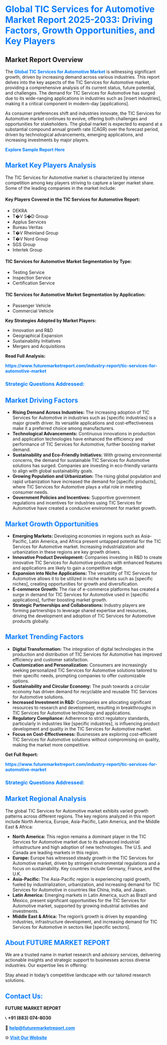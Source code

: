 <h1 style="color: #007BFF;">Global TIC Services for Automotive Market Report 2025-2033: Driving Factors, Growth Opportunities, and Key Players</h1>

<section id="overview">
<h2>Market Report Overview</h2>
<p>The <a href="https://www.futuremarketreport.com/industry-report/tic-services-for-automotive-market" style="color: #007BFF; text-decoration: none;"><strong>Global TIC Services for Automotive Market</strong></a> is witnessing significant growth, driven by increasing demand across various industries. This report delves into the key aspects of the TIC Services for Automotive market, providing a comprehensive analysis of its current status, future potential, and challenges. The demand for TIC Services for Automotive has surged due to its wide-ranging applications in industries such as [insert industries], making it a critical component in modern-day [applications].</p>
<p>As consumer preferences shift and industries innovate, the TIC Services for Automotive market continues to evolve, offering both challenges and opportunities for stakeholders. The global market is expected to expand at a substantial compound annual growth rate (CAGR) over the forecast period, driven by technological advancements, emerging applications, and increasing investments by major players.</p>
</section>

<section id="overview">
<p><a href="https://www.futuremarketreport.com/request-sample/reportId=26850" style="color: #007BFF; text-decoration: none;"><strong>Explore Sample Report Here</strong></a></p>
</section>

<section id="key-players">
<h2 style="color: #007BFF;">Market Key Players Analysis</h2>
<p>The TIC Services for Automotive market is characterized by intense competition among key players striving to capture a larger market share. Some of the leading companies in the market include:</p>
<h4>Key Players Covered in the TIC Services for Automotive Report:</h4>
<ul><li>DEKRA</li><li>T�V S�D Group</li><li>Applus Services</li><li>Bureau Veritas</li><li>T�V Rheinland Group</li><li>T�V Nord Group</li><li>SGS Group</li><li>Intertek Group</li></ul>
<h4>TIC Services for Automotive Market Segmentation by Type:</h4>
<ul><li>Testing Service</li><li>Inspection Service</li><li>Certification Service</li></ul>

<h4>TIC Services for Automotive Market Segmentation by Application:</h4>
<ul><li>Passenger Vehicle</li><li>Commercial Vehicle</li></ul>
<p><strong>Key Strategies Adopted by Market Players:</strong></p>
<ul>
<li>Innovation and R&D</li>
<li>Geographical Expansion</li>
<li>Sustainability Initiatives</li>
<li>Mergers and Acquisitions</li>
</ul>
</section>

<section>
<p><strong>Read Full Analysis: </strong></p><a href="https://www.futuremarketreport.com/industry-report/tic-services-for-automotive-market" style="color: #007BFF; text-decoration: none;"><strong>https://www.futuremarketreport.com/industry-report/tic-services-for-automotive-market</strong></a>
<h3 style="color: #007BFF;">Strategic Questions Addressed:</h3>
</section>

<section id="driving-factors">
<h2 style="color: #007BFF;">Market Driving Factors</h2>
<ul>
<li><strong>Rising Demand Across Industries:</strong> The increasing adoption of TIC Services for Automotive in industries such as [specific industries] is a major growth driver. Its versatile applications and cost-effectiveness make it a preferred choice among manufacturers.</li>
<li><strong>Technological Advancements:</strong> Continuous innovations in production and application technologies have enhanced the efficiency and performance of TIC Services for Automotive, further boosting market demand.</li>
<li><strong>Sustainability and Eco-Friendly Initiatives:</strong> With growing environmental concerns, the demand for sustainable TIC Services for Automotive solutions has surged. Companies are investing in eco-friendly variants to align with global sustainability goals.</li>
<li><strong>Growing Population and Urbanization:</strong> The rising global population and rapid urbanization have increased the demand for [specific products], where TIC Services for Automotive plays a vital role in meeting consumer needs.</li>
<li><strong>Government Policies and Incentives:</strong> Supportive government regulations and incentives for industries using TIC Services for Automotive have created a conducive environment for market growth.</li>
</ul>
</section>

<section id="growth-opportunities">
<h2 style="color: #007BFF;">Market Growth Opportunities</h2>
<ul>
<li><strong>Emerging Markets:</strong> Developing economies in regions such as Asia-Pacific, Latin America, and Africa present untapped potential for the TIC Services for Automotive market. Increasing industrialization and urbanization in these regions are key growth drivers.</li>
<li><strong>Innovative Product Development:</strong> Companies investing in R&D to create innovative TIC Services for Automotive products with enhanced features and applications are likely to gain a competitive edge.</li>
<li><strong>Expansion into Niche Applications:</strong> The versatility of TIC Services for Automotive allows it to be utilized in niche markets such as [specific niches], creating opportunities for growth and diversification.</li>
<li><strong>E-commerce Growth:</strong> The rise of e-commerce platforms has created a surge in demand for TIC Services for Automotive used in [specific applications], further boosting market growth.</li>
<li><strong>Strategic Partnerships and Collaborations:</strong> Industry players are forming partnerships to leverage shared expertise and resources, driving the development and adoption of TIC Services for Automotive products globally.</li>
</ul>
</section>

<section id="trending-factors">
<h2 style="color: #007BFF;">Market Trending Factors</h2>
<ul>
<li><strong>Digital Transformation:</strong> The integration of digital technologies in the production and distribution of TIC Services for Automotive has improved efficiency and customer satisfaction.</li>
<li><strong>Customization and Personalization:</strong> Consumers are increasingly seeking personalized TIC Services for Automotive solutions tailored to their specific needs, prompting companies to offer customizable options.</li>
<li><strong>Sustainability and Circular Economy:</strong> The push towards a circular economy has driven demand for recyclable and reusable TIC Services for Automotive solutions.</li>
<li><strong>Increased Investment in R&D:</strong> Companies are allocating significant resources to research and development, resulting in breakthroughs in TIC Services for Automotive technology and applications.</li>
<li><strong>Regulatory Compliance:</strong> Adherence to strict regulatory standards, particularly in industries like [specific industries], is influencing product development and quality in the TIC Services for Automotive market.</li>
<li><strong>Focus on Cost-Effectiveness:</strong> Businesses are exploring cost-efficient TIC Services for Automotive solutions without compromising on quality, making the market more competitive.</li>
</ul>
</section>

<section>
<p><strong>Get Full Report: </strong></p><a href="https://www.futuremarketreport.com/industry-report/tic-services-for-automotive-market" style="color: #007BFF; text-decoration: none;"><strong>https://www.futuremarketreport.com/industry-report/tic-services-for-automotive-market</strong></a>
<h3 style="color: #007BFF;">Strategic Questions Addressed:</h3>
</section>


<section id="regional-analysis">
<h2 style="color: #007BFF;">Market Regional Analysis</h2>
<p>The global TIC Services for Automotive market exhibits varied growth patterns across different regions. The key regions analyzed in this report include North America, Europe, Asia-Pacific, Latin America, and the Middle East & Africa:</p>
<ul>
<li><strong>North America:</strong> This region remains a dominant player in the TIC Services for Automotive market due to its advanced industrial infrastructure and high adoption of new technologies. The U.S. and Canada are leading markets in this region.</li>
<li><strong>Europe:</strong> Europe has witnessed steady growth in the TIC Services for Automotive market, driven by stringent environmental regulations and a focus on sustainability. Key countries include Germany, France, and the U.K.</li>
<li><strong>Asia-Pacific:</strong> The Asia-Pacific region is experiencing rapid growth, fueled by industrialization, urbanization, and increasing demand for TIC Services for Automotive in countries like China, India, and Japan.</li>
<li><strong>Latin America:</strong> Emerging markets in Latin America, such as Brazil and Mexico, present significant opportunities for the TIC Services for Automotive market, supported by growing industrial activities and investments.</li>
<li><strong>Middle East & Africa:</strong> The region’s growth is driven by expanding industries, infrastructure development, and increasing demand for TIC Services for Automotive in sectors like [specific sectors].</li>
</ul>
</section>

<footer>
<h2 style="color: #007BFF;">About FUTURE MARKET REPORT</h2>
<p>We are a trusted name in market research and advisory services, delivering actionable insights and strategic support to businesses across diverse industries. Our expertise lies in offering:</p>

<p>Stay ahead in today’s competitive landscape with our tailored research solutions.</p>

<h2 style="color: #007BFF;">Contact Us:</h2>
<p><strong>FUTURE MARKET REPORT</strong></p>
<p>📞 <strong>+91 (883) 074-8030</strong></p>
<p>📧 <strong><a href="mailto:help@futuremarketreport.com" style="color: #007BFF;">help@futuremarketreport.com</a></strong></p>
<p>🌐 <strong><a href="https://www.futuremarketreport.com/" style="color: #007BFF;">Visit Our Website</a></strong></p>
</footer>